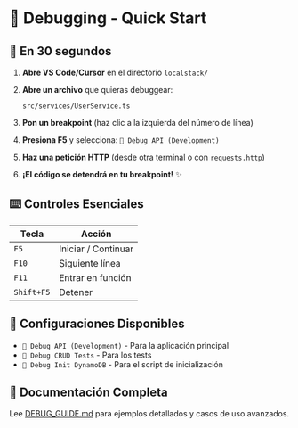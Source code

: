 # 🐛 Debugging - Quick Start

## 🚀 En 30 segundos

1. **Abre VS Code/Cursor** en el directorio `localstack/`

2. **Abre un archivo** que quieras debuggear:
   ```
   src/services/UserService.ts
   ```

3. **Pon un breakpoint** (haz clic a la izquierda del número de línea)

4. **Presiona F5** y selecciona: `🚀 Debug API (Development)`

5. **Haz una petición HTTP** (desde otra terminal o con `requests.http`)

6. **¡El código se detendrá en tu breakpoint!** ✨

## ⌨️ Controles Esenciales

| Tecla | Acción |
|-------|--------|
| `F5` | Iniciar / Continuar |
| `F10` | Siguiente línea |
| `F11` | Entrar en función |
| `Shift+F5` | Detener |

## 🎯 Configuraciones Disponibles

- `🚀 Debug API (Development)` - Para la aplicación principal
- `🧪 Debug CRUD Tests` - Para los tests
- `🔧 Debug Init DynamoDB` - Para el script de inicialización

## 📖 Documentación Completa

Lee [DEBUG_GUIDE.md](DEBUG_GUIDE.md) para ejemplos detallados y casos de uso avanzados.

